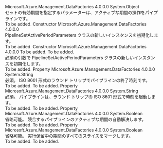 <Type Name="PipelineSetActivePeriodParameters" FullName="Microsoft.Azure.Management.DataFactories.Common.Models.PipelineSetActivePeriodParameters">
  <TypeSignature Language="C#" Value="public class PipelineSetActivePeriodParameters" />
  <TypeSignature Language="ILAsm" Value=".class public auto ansi beforefieldinit PipelineSetActivePeriodParameters extends System.Object" />
  <TypeSignature Language="DocId" Value="T:Microsoft.Azure.Management.DataFactories.Common.Models.PipelineSetActivePeriodParameters" />
  <TypeSignature Language="VB.NET" Value="Public Class PipelineSetActivePeriodParameters" />
  <TypeSignature Language="F#" Value="type PipelineSetActivePeriodParameters = class" />
  <AssemblyInfo>
    <AssemblyName>Microsoft.Azure.Management.DataFactories</AssemblyName>
    <AssemblyVersion>4.0.0.0</AssemblyVersion>
  </AssemblyInfo>
  <Base>
    <BaseTypeName>System.Object</BaseTypeName>
  </Base>
  <Interfaces />
  <Docs>
    <summary>
            セットの有効期間を指定するパラメーターは、アクティブな期間の操作をパイプラインです。
            </summary>
    <remarks>To be added.</remarks>
  </Docs>
  <Members>
    <Member MemberName=".ctor">
      <MemberSignature Language="C#" Value="public PipelineSetActivePeriodParameters ();" />
      <MemberSignature Language="ILAsm" Value=".method public hidebysig specialname rtspecialname instance void .ctor() cil managed" />
      <MemberSignature Language="DocId" Value="M:Microsoft.Azure.Management.DataFactories.Common.Models.PipelineSetActivePeriodParameters.#ctor" />
      <MemberSignature Language="VB.NET" Value="Public Sub New ()" />
      <MemberType>Constructor</MemberType>
      <AssemblyInfo>
        <AssemblyName>Microsoft.Azure.Management.DataFactories</AssemblyName>
        <AssemblyVersion>4.0.0.0</AssemblyVersion>
      </AssemblyInfo>
      <Parameters />
      <Docs>
        <summary>
            PipelineSetActivePeriodParameters クラスの新しいインスタンスを初期化します。
            </summary>
        <remarks>To be added.</remarks>
      </Docs>
    </Member>
    <Member MemberName=".ctor">
      <MemberSignature Language="C#" Value="public PipelineSetActivePeriodParameters (string activePeriodStartTime, string activePeriodEndTime);" />
      <MemberSignature Language="ILAsm" Value=".method public hidebysig specialname rtspecialname instance void .ctor(string activePeriodStartTime, string activePeriodEndTime) cil managed" />
      <MemberSignature Language="DocId" Value="M:Microsoft.Azure.Management.DataFactories.Common.Models.PipelineSetActivePeriodParameters.#ctor(System.String,System.String)" />
      <MemberSignature Language="VB.NET" Value="Public Sub New (activePeriodStartTime As String, activePeriodEndTime As String)" />
      <MemberSignature Language="F#" Value="new Microsoft.Azure.Management.DataFactories.Common.Models.PipelineSetActivePeriodParameters : string * string -&gt; Microsoft.Azure.Management.DataFactories.Common.Models.PipelineSetActivePeriodParameters" Usage="new Microsoft.Azure.Management.DataFactories.Common.Models.PipelineSetActivePeriodParameters (activePeriodStartTime, activePeriodEndTime)" />
      <MemberType>Constructor</MemberType>
      <AssemblyInfo>
        <AssemblyName>Microsoft.Azure.Management.DataFactories</AssemblyName>
        <AssemblyVersion>4.0.0.0</AssemblyVersion>
      </AssemblyInfo>
      <Parameters>
        <Parameter Name="activePeriodStartTime" Type="System.String" />
        <Parameter Name="activePeriodEndTime" Type="System.String" />
      </Parameters>
      <Docs>
        <param name="activePeriodStartTime">To be added.</param>
        <param name="activePeriodEndTime">To be added.</param>
        <summary>
            必須の引数で PipelineSetActivePeriodParameters クラスの新しいインスタンスを初期化します。
            </summary>
        <remarks>To be added.</remarks>
      </Docs>
    </Member>
    <Member MemberName="ActivePeriodEndTime">
      <MemberSignature Language="C#" Value="public string ActivePeriodEndTime { get; set; }" />
      <MemberSignature Language="ILAsm" Value=".property instance string ActivePeriodEndTime" />
      <MemberSignature Language="DocId" Value="P:Microsoft.Azure.Management.DataFactories.Common.Models.PipelineSetActivePeriodParameters.ActivePeriodEndTime" />
      <MemberSignature Language="VB.NET" Value="Public Property ActivePeriodEndTime As String" />
      <MemberSignature Language="F#" Value="member this.ActivePeriodEndTime : string with get, set" Usage="Microsoft.Azure.Management.DataFactories.Common.Models.PipelineSetActivePeriodParameters.ActivePeriodEndTime" />
      <MemberType>Property</MemberType>
      <AssemblyInfo>
        <AssemblyName>Microsoft.Azure.Management.DataFactories</AssemblyName>
        <AssemblyVersion>4.0.0.0</AssemblyVersion>
      </AssemblyInfo>
      <ReturnValue>
        <ReturnType>System.String</ReturnType>
      </ReturnValue>
      <Docs>
        <summary>
            必須。 ISO 8601 形式のラウンド トリップでパイプラインの終了時刻です。
            </summary>
        <value>To be added.</value>
        <remarks>To be added.</remarks>
      </Docs>
    </Member>
    <Member MemberName="ActivePeriodStartTime">
      <MemberSignature Language="C#" Value="public string ActivePeriodStartTime { get; set; }" />
      <MemberSignature Language="ILAsm" Value=".property instance string ActivePeriodStartTime" />
      <MemberSignature Language="DocId" Value="P:Microsoft.Azure.Management.DataFactories.Common.Models.PipelineSetActivePeriodParameters.ActivePeriodStartTime" />
      <MemberSignature Language="VB.NET" Value="Public Property ActivePeriodStartTime As String" />
      <MemberSignature Language="F#" Value="member this.ActivePeriodStartTime : string with get, set" Usage="Microsoft.Azure.Management.DataFactories.Common.Models.PipelineSetActivePeriodParameters.ActivePeriodStartTime" />
      <MemberType>Property</MemberType>
      <AssemblyInfo>
        <AssemblyName>Microsoft.Azure.Management.DataFactories</AssemblyName>
        <AssemblyVersion>4.0.0.0</AssemblyVersion>
      </AssemblyInfo>
      <ReturnValue>
        <ReturnType>System.String</ReturnType>
      </ReturnValue>
      <Docs>
        <summary>
            必須。 パイプラインは、ラウンド トリップの ISO 8601 形式で時刻を起動します。
            </summary>
        <value>To be added.</value>
        <remarks>To be added.</remarks>
      </Docs>
    </Member>
    <Member MemberName="AutoResolve">
      <MemberSignature Language="C#" Value="public bool AutoResolve { get; set; }" />
      <MemberSignature Language="ILAsm" Value=".property instance bool AutoResolve" />
      <MemberSignature Language="DocId" Value="P:Microsoft.Azure.Management.DataFactories.Common.Models.PipelineSetActivePeriodParameters.AutoResolve" />
      <MemberSignature Language="VB.NET" Value="Public Property AutoResolve As Boolean" />
      <MemberSignature Language="F#" Value="member this.AutoResolve : bool with get, set" Usage="Microsoft.Azure.Management.DataFactories.Common.Models.PipelineSetActivePeriodParameters.AutoResolve" />
      <MemberType>Property</MemberType>
      <AssemblyInfo>
        <AssemblyName>Microsoft.Azure.Management.DataFactories</AssemblyName>
        <AssemblyVersion>4.0.0.0</AssemblyVersion>
      </AssemblyInfo>
      <ReturnValue>
        <ReturnType>System.Boolean</ReturnType>
      </ReturnValue>
      <Docs>
        <summary>
            省略可能。 競合するパイプラインのアクティブな期間の自動解決します。
            </summary>
        <value>To be added.</value>
        <remarks>To be added.</remarks>
      </Docs>
    </Member>
    <Member MemberName="ForceRecalc">
      <MemberSignature Language="C#" Value="public bool ForceRecalc { get; set; }" />
      <MemberSignature Language="ILAsm" Value=".property instance bool ForceRecalc" />
      <MemberSignature Language="DocId" Value="P:Microsoft.Azure.Management.DataFactories.Common.Models.PipelineSetActivePeriodParameters.ForceRecalc" />
      <MemberSignature Language="VB.NET" Value="Public Property ForceRecalc As Boolean" />
      <MemberSignature Language="F#" Value="member this.ForceRecalc : bool with get, set" Usage="Microsoft.Azure.Management.DataFactories.Common.Models.PipelineSetActivePeriodParameters.ForceRecalc" />
      <MemberType>Property</MemberType>
      <AssemblyInfo>
        <AssemblyName>Microsoft.Azure.Management.DataFactories</AssemblyName>
        <AssemblyVersion>4.0.0.0</AssemblyVersion>
      </AssemblyInfo>
      <ReturnValue>
        <ReturnType>System.Boolean</ReturnType>
      </ReturnValue>
      <Docs>
        <summary>
            省略可能。 実行保留中の期間のすべてのスライスをマークします。
            </summary>
        <value>To be added.</value>
        <remarks>To be added.</remarks>
      </Docs>
    </Member>
  </Members>
</Type>